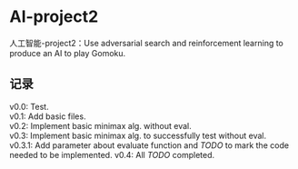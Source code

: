 # AI-project2
人工智能-project2：Use adversarial search and reinforcement  learning to produce an AI to play Gomoku.

## 记录
v0.0: Test.  
v0.1: Add basic files.  
v0.2: Implement basic minimax alg. without eval.  
v0.3: Implement basic minimax alg. to successfully test without eval.  
v0.3.1: Add parameter about evaluate function and *TODO* to mark the code needed to be implemented.
v0.4: All *TODO* completed.
